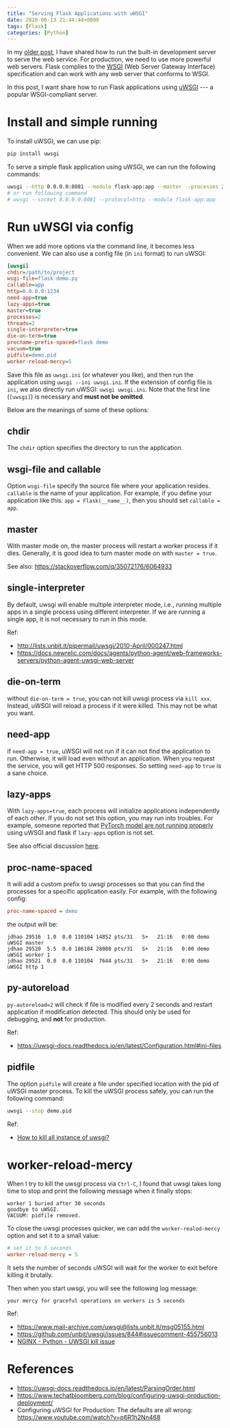 ```yaml
---
title: "Serving Flask Applications with uWSGI"
date: 2020-06-13 21:44:44+0800
tags: [Flask]
categories: [Python]
---
```


In my [older post](https://jdhao.github.io/2020/04/06/build_webapi_with_flask_s1/), I have shared how to run the built-in development server to serve the web service. For production, we need to use more powerful web servers. Flask complies to the [WSGI](https://en.wikipedia.org/wiki/Web_Server_Gateway_Interface) (Web Server Gateway Interface) specification and can work with any web server that conforms to WSGI.

In this post, I want share how to run Flask applications using
[uWSGI](https://uwsgi-docs.readthedocs.io/en/latest/) --- a popular WSGI-compliant server.

<!--more-->

# Install and simple running

To install uWSGI, we can use pip:

```bash
pip install uwsgi
```

To serve a simple flask application using uWSGI, we can run the following
commands:

```bash
uwsgi --http 0.0.0.0:8081 --module flask-app:app --master --processes 2 --threads 2
# or run following command
# uwsgi --socket 0.0.0.0:8081 --protocol=http --module flask-app:app
```

# Run uWSGI via config

When we add more options via the command line, it becomes less convenient. We
can also use a config file (in `ini` format) to run uWSGI:

```ini
[uwsgi]
chdir=/path/to/project
wsgi-file=flask-demo.py
callable=app
http=0.0.0.0:1234
need-app=true
lazy-apps=true
master=true
processes=2
threads=2
single-interpreter=true
die-on-term=true
procname-prefix-spaced=flask demo
vacuum=true
pidfile=demo.pid
worker-reload-mercy=5
```

Save this file as `uwsgi.ini` (or whatever you like), and then run the
application using `uwsgi --ini uwsgi.ini`. If the extension of config file is
`ini`, we also directly run uWSGI: `uwsgi uwsgi.ini`. Note that the first line
(`[uwsgi]`) is necessary and **must not be omitted**.

Below are the meanings of some of these options:

## chdir

The `chdir` option specifies the directory to run the application.

## wsgi-file and callable

Option `wsgi-file` specify the source file where your application resides.
`callable` is the name of your application. For example, if you define your
application like this: `app = Flask(__name__)`, then you should set `callable =
app`.

## master

With master mode on, the master process will restart a worker process if it
dies. Generally, it is good idea to turn master mode on with `master = true`.

See also: https://stackoverflow.com/q/35072176/6064933

## single-interpreter

 By default, uwsgi will enable multiple interpreter mode, i.e., running
 multiple apps in a single process using different interpreter. If we are
 running a single app, it is not necessary to run in this mode.

Ref:

+ http://lists.unbit.it/pipermail/uwsgi/2010-April/000247.html
+ https://docs.newrelic.com/docs/agents/python-agent/web-frameworks-servers/python-agent-uwsgi-web-server

## die-on-term

without `die-on-term = true`, you can not kill uwsgi process via `kill xxx`.
Instead, uWSGI will reload a process if it were killed. This may not be what
you want.

## need-app

if `need-app = true`, uWSGI will not run if it can not find the application to
run. Otherwise, it will load even without an application. When you request the
service, you will get HTTP 500 responses. So setting `need-app` to `true` is a
sane choice.

## lazy-apps

With `lazy-apps=true`, each process will initialize applications independently of
each other. If you do not set this option, you may run into troubles. For
example, someone reported that [PyTorch model are not running properly](https://discuss.pytorch.org/t/basic-operations-do-not-work-in-1-1-0-with-uwsgi-flask/50257/7) using
uWSGI and flask if `lazy-apps` option is not set.

See also official discussion [here](https://uwsgi-docs.readthedocs.io/en/latest/articles/TheArtOfGracefulReloading.html#preforking-vs-lazy-apps-vs-lazy).

## proc-name-spaced

It will add a custom prefix to uwsgi processes so that you can find the
processes for a specific application easily. For example, with the following
config:

```ini
proc-name-spaced = demo
```

the output will be:

```
jdhao 29516  1.0  0.0 110104 14852 pts/31   S+   21:16   0:00 demo uWSGI master
jdhao 29520  5.5  0.0 186184 28080 pts/31   S+   21:16   0:00 demo uWSGI worker 1
jdhao 29521  0.0  0.0 110104  7644 pts/31   S+   21:16   0:00 demo uWSGI http 1
```

## py-autoreload

`py-autoreload=2` will check if file is modified every 2 seconds and restart
application if modification detected. This should only be used for debugging,
and **not** for production.

Ref:

+ https://uwsgi-docs.readthedocs.io/en/latest/Configuration.html#ini-files

## pidfile

The option `pidfile` will create a file under specified location with the pid
of uWSGI master process. To kill the uWSGI process safely, you can run the
following command:

```bash
uwsgi --stop demo.pid
```

Ref:

+ [How to kill all instance of uwsgi?](https://stackoverflow.com/a/31971005/6064933)

# worker-reload-mercy

When I try to kill the uwsgi process via `Ctrl-C`, I found that uwsgi takes
long time to stop and print the following message when it finally stops:

```
worker 1 buried after 30 seconds
goodbye to uWSGI.
VACUUM: pidfile removed.
```

To close the uwsgi processes quicker, we can add the `worker-realod-mercy`
option and set it to a small value:

```ini
# set it to 5 seconds
worker-reload-mercy = 5
```

It sets the number of seconds uWSGI will wait for the worker to exit before
killing it brutally.

Then when you start uwsgi, you will see the following log message:

```
your mercy for graceful operations on workers is 5 seconds
```

Ref:

+ https://www.mail-archive.com/uwsgi@lists.unbit.it/msg05155.html
+ https://github.com/unbit/uwsgi/issues/844#issuecomment-455756013
+ [NGINX - Python - UWSGI kill issue](https://stackoverflow.com/q/37846202/6064933)

# References

+ https://uwsgi-docs.readthedocs.io/en/latest/ParsingOrder.html
+ https://www.techatbloomberg.com/blog/configuring-uwsgi-production-deployment/
+ Configuring uWSGI for Production: The defaults are all wrong: https://www.youtube.com/watch?v=p6R1h2Nn468
